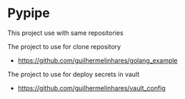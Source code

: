 # Pypipe

This project use with same repositories

The project to use for clone repository
-  https://github.com/guilhermelinhares/golang_example

The project to use for deploy secrets in vault

- https://github.com/guilhermelinhares/vault_config
